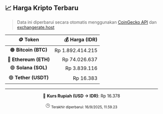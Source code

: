 

<!-- HARGA_KRIPTO -->
## 📈 Harga Kripto Terbaru

> Data ini diperbarui secara otomatis menggunakan [CoinGecko API](https://www.coingecko.com/) dan [exchangerate.host](https://exchangerate.host/)

<div align="center">

| 🪙 Token | 💰 Harga (IDR) |
|:------:|---------------:|
| 🟠 **Bitcoin (BTC)**   | Rp 1.892.414.215 |
| 🔵 **Ethereum (ETH)**  | Rp 74.026.637 |
| 🟣 **Solana (SOL)**    | Rp 3.839.116 |
| 🟢 **Tether (USDT)**   | Rp 16.383 |

---

💱 **Kurs Rupiah (USD → IDR)**: Rp 16.378

🕒 <sub>Terakhir diperbarui: 16/9/2025, 11.59.23</sub>

</div>
<!-- /HARGA_KRIPTO -->